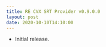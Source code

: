 ```yaml
---
title: RE CVX SRT Provider v0.9.0.0
layout: post
date: 2020-10-10T14:10:00
---
```

* Initial release.
